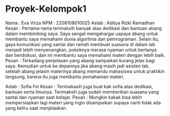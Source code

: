 # Proyek-Kelompok1
Nama : Eva Virza
NPM  : 2208108010025
Aslab : Aditya Rizki Ramadhan
        Kesan : Pertama-tama terimaksih banyak atas dedikasi dan bantuan abang dalam membimbing saya. Saya sangat mengahargai uapaya abang untuk membantu                     saya memahami dunia algoritma dan pemrograman. Selain itu, gaya komunikasi yang santai dan ramah membuat suasana di dalam lab menjadi lebih                   menyenangkan, pokoknya merasa nyaman untuk bertanya dan berdiskusi, dan ini membantu saya memahami materi dengan lebih baik.
        Pesan : Terkadang penjelasan yang abang sampaikan kurang jelas bagi saya. Kemudian untuk ke depannya jika abang masih jadi asisten lab,                               setelah abang jelasin materinya abang memandu mahasiswa untuk praktikin langsung, karena itu juga membantu pemahaman materi.  

Aslab : Sofia Fei 
        Kesan : Terimakasih juga buat kak sofia atas dedikasi, bantuan serta ilmunya. Terimaksih juga sudah memberikan suasana yang santai dan nyaman saat                   belajar.
        Pesan : Mungkin kakak bisa lebih mempersiapkan lagi materi yang ingin disampaikan supaya nanti tidak ada yang keliru saat menjelaskan.
